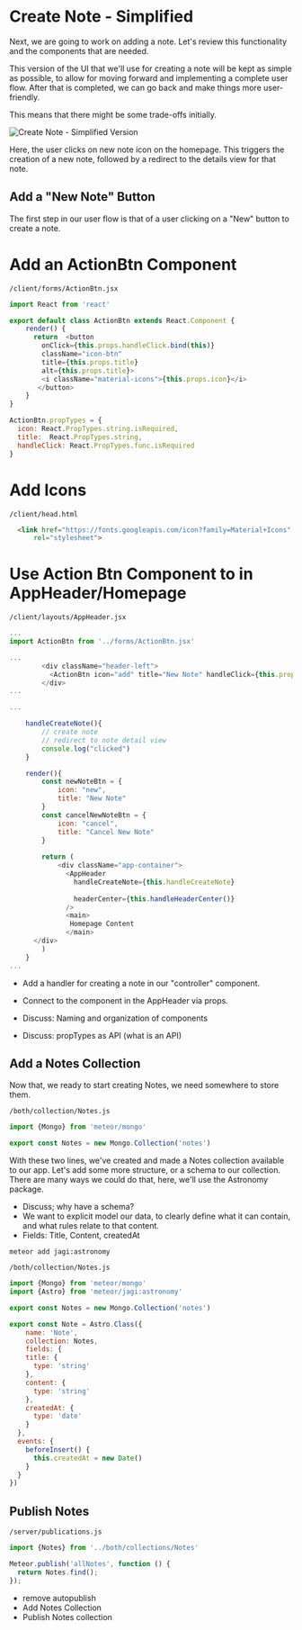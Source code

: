 # Create Note - Simplified

Next, we are going to work on adding a note.
Let's review this functionality and the components that are needed.

This version of the UI that we'll use for creating a note will be kept as simple as possible, to allow for moving forward and implementing a complete user flow.  After that is completed, we can go back and make things more user-friendly.

This means that there might be some trade-offs initially.


![Create Note - Simplified Version](images/create-note-simplified.png)


Here, the user clicks on new note icon on the homepage.  This triggers the creation of a new note, followed by a redirect to the details view for that note.

## Add a "New Note" Button
The first step in our user flow is that of a user clicking on a "New" button to create a note.

# Add an ActionBtn Component

``` /client/forms/ActionBtn.jsx ```

```js
import React from 'react'

export default class ActionBtn extends React.Component {
	render() {
      return  <button 
        onClick={this.props.handleClick.bind(this)}
        className="icon-btn"
        title={this.props.title}
        alt={this.props.title}>
        <i className="material-icons">{this.props.icon}</i>
       </button>
	}
}

ActionBtn.propTypes = {
  icon: React.PropTypes.string.isRequired,
  title:  React.PropTypes.string,
  handleClick: React.PropTypes.func.isRequired
}
```

# Add Icons

``` /client/head.html ```

```html
  <link href="https://fonts.googleapis.com/icon?family=Material+Icons"
      rel="stylesheet">
```


# Use Action Btn Component to in AppHeader/Homepage

``` /client/layouts/AppHeader.jsx ```

```js
...
import ActionBtn from '../forms/ActionBtn.jsx'

...
        <div className="header-left">
          <ActionBtn icon="add" title="New Note" handleClick={this.props.handleCreateNote} />
        </div>
...
```

```js
...

	handleCreateNote(){
		// create note
		// redirect to note detail view
		console.log("clicked")
	}

	render(){
		const newNoteBtn = {
			icon: "new",
			title: "New Note"
		}
		const cancelNewNoteBtn = {
			icon: "cancel",
			title: "Cancel New Note"
		}
		
		return (
			<div className="app-container">
			  <AppHeader
			   	handleCreateNote={this.handleCreateNote}
			   	
			    headerCenter={this.handleHeaderCenter()}
			  />
			  <main>
			   Homepage Content
			  </main>
      </div>
		) 
	}
...
```

- Add a handler for creating a note in our "controller" component.
- Connect to the component in the AppHeader via props.

- Discuss: Naming and organization of components
- Discuss: propTypes as API (what is an API)

## Add a Notes Collection
Now that, we ready to start creating Notes, we need somewhere to store them.

``` /both/collection/Notes.js ```
```js
import {Mongo} from 'meteor/mongo'

export const Notes = new Mongo.Collection('notes')
```

With these two lines, we've created and made a Notes collection available to our app.
Let's add some more structure, or a schema to our collection.  There are many ways we could do that, here, we'll use the Astronomy package.
- Discuss; why have a schema?
- We want to explicit model our data, to clearly define what it can contain, and what rules relate to that content. 
- Fields: Title, Content, createdAt


``` meteor add jagi:astronomy ```

``` /both/collection/Notes.js ```

```js
import {Mongo} from 'meteor/mongo'
import {Astro} from 'meteor/jagi:astronomy'

export const Notes = new Mongo.Collection('notes')

export const Note = Astro.Class({
	name: 'Note',
	collection: Notes,
	fields: {
    title: {
      type: 'string'
    },
    content: {
      type: 'string'
    },
    createdAt: {
      type: 'date'
    }
  },
  events: {
    beforeInsert() {
      this.createdAt = new Date()
    }
  }
})

```
## Publish Notes

``` /server/publications.js ```

```js
import {Notes} from '../both/collections/Notes'

Meteor.publish('allNotes', function () {
  return Notes.find();
});


```
- remove autopublish
- Add Notes Collection
- Publish Notes collection
